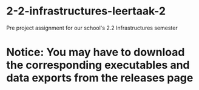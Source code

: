 # 2-2-infrastructures-leertaak-2
Pre project assignment for our school's 2.2 Infrastructures semester

# Notice: You may have to download the corresponding executables and data exports from the releases page

